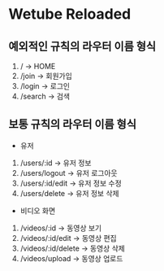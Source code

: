 # Wetube Reloaded

## 예외적인 규칙의 라우터 이름 형식

1. / -> HOME
2. /join -> 회원가입
3. /login -> 로그인
4. /search -> 검색

## 보통 규칙의 라우터 이름 형식

- 유저

1. /users/:id -> 유저 정보
2. /users/logout -> 유저 로그아웃
3. /users/:id/edit -> 유저 정보 수정
4. /users/delete -> 유저 정보 삭제

- 비디오 화면

1. /videos/:id -> 동영상 보기
2. /videos/:id/edit -> 동영상 편집
3. /videos/:id/delete -> 동영상 삭제
4. /videos/upload -> 동영상 업로드
